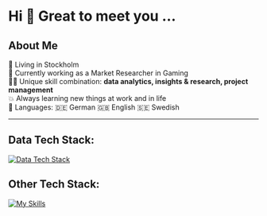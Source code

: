 # Hi 👋 Great to meet you …

## About Me

📍 Living in Stockholm <br/>
💼 Currently working as a Market Researcher in Gaming<br/>
💪🏼 Unique skill combination: **data analytics, insights & research, project management**<br/>
💥 Always learning new things at work and in life<br/>
💬 Languages: 🇩🇪 German 🇬🇧 English 🇸🇪 Swedish

--------------------------------------------

## Data Tech Stack:

[![Data Tech Stack](https://skillicons.dev/icons?i=anaconda,git,github,mysql,postgres,py,sublime,vscode&theme=light)](https://skillicons.dev)


## Other Tech Stack:

[![My Skills](https://skillicons.dev/icons?i=apple,discord,gmail,notion,windows&theme=light)](https://skillicons.dev)
